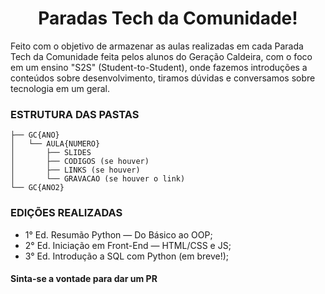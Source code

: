 <h1 align="center">Paradas Tech da Comunidade!</h1>
Feito com o objetivo de armazenar as aulas realizadas em cada Parada Tech da Comunidade feita pelos alunos do Geração Caldeira, com o foco em um ensino "S2S" (Student-to-Student), onde fazemos introduções a conteúdos sobre desenvolvimento, tiramos dúvidas e conversamos sobre tecnologia em um geral.

### ESTRUTURA DAS PASTAS
```
├── GC{ANO}
│   └── AULA{NUMERO}
│       ├── SLIDES
│       ├── CODIGOS (se houver)
│       ├── LINKS (se houver)
│       └── GRAVACAO (se houver o link)
└── GC{ANO2}
```

### EDIÇÕES REALIZADAS
- 1° Ed. Resumão Python — Do Básico ao OOP;
- 2° Ed. Iniciação em Front-End — HTML/CSS e JS;
- 3° Ed. Introdução a SQL com Python (em breve!);
#### Sinta-se a vontade para dar um PR
